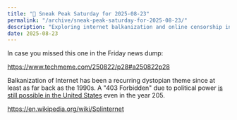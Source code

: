 ```yaml
---
title: "🔮 Sneak Peak Saturday for 2025-08-23"
permalink: "/archive/sneak-peak-saturday-for-2025-08-23/"
description: "Exploring internet balkanization and online censorship in the U.S."
date: 2025-08-23
---
```


In case you missed this one in the Friday news dump:

https://www.techmeme.com/250822/p28#a250822p28

Balkanization of Internet has been a recurring dystopian theme since at least as far back as the 1990s. A "403 Forbidden" due to political power [is still possible in the United States](https://en.wikipedia.org/wiki/Internet_censorship_in_the_United_States#State_laws) even in the year 205.

https://en.wikipedia.org/wiki/Splinternet
